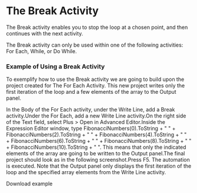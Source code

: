 ﻿# The Break Activity

The Break activity enables you to stop the loop at a chosen point, and then continues with the next activity.

The Break activity can only be used within one of the following activities: For Each, While, or Do While.

### Example of Using a Break Activity

To exemplify how to use the Break activity we are going to build upon the project created for The For Each Activity. This new project writes only the first iteration of the loop and a few elements of the array to the Output panel.

In the Body of the For Each activity, under the Write Line, add a Break activity.Under the For Each, add a new Write Line activity.On the right side of the Text field, select Plus > Open in Advanced Editor.Inside the Expression Editor window, type FibonacciNumbers(0).ToString + " " + FibonacciNumbers(2).ToString + " " + FibonacciNumbers(4).ToString + " " + FibonacciNumbers(6).ToString + " " + FibonacciNumbers(8).ToString + " " + FibonacciNumbers(10).ToString + " ". This means that only the indicated elements of the array are going to be written to the Output panel.The final project should look as in the following screenshot.Press F5. The automation is executed. Note that the Output panel only displays the first iteration of the loop and the specified array elements from the Write Line activity.

Download example

